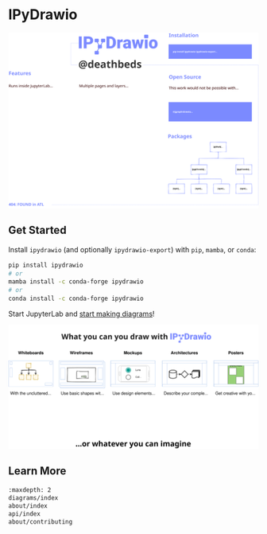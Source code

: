# IPyDrawio

[![What is IPyDrawio?][poster]][poster]

[poster]: ./Poster.dio.svg

## Get Started

Install `ipydrawio` (and optionally `ipydrawio-export`) with `pip`, `mamba`, or
`conda`:

```bash
pip install ipydrawio
# or
mamba install -c conda-forge ipydrawio
# or
conda install -c conda-forge ipydrawio
```

Start JupyterLab and [start making diagrams](./diagrams/index.md)!

[![What can you draw with IPyDrawio?][what-can-you-draw]][what-can-you-draw]

[what-can-you-draw]: ./_static/what-can-you-draw.dio.svg

## Learn More

```{toctree}
:maxdepth: 2
diagrams/index
about/index
api/index
about/contributing
```

<!--
# Copyright 2021 ipydrawio contributors
#
# Licensed under the Apache License, Version 2.0 (the "License");
# you may not use this file except in compliance with the License.
# You may obtain a copy of the License at
#
#     http://www.apache.org/licenses/LICENSE-2.0
#
# Unless required by applicable law or agreed to in writing, software
# distributed under the License is distributed on an "AS IS" BASIS,
# WITHOUT WARRANTIES OR CONDITIONS OF ANY KIND, either express or implied.
# See the License for the specific language governing permissions and
# limitations under the License.
-->
